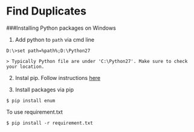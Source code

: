 # Find Duplicates


###Installing Python packages on Windows
1. Add python to `path` via cmd line

```
D:\>set path=%path%;D:\Python27
```

	> Typically Python file are under 'C:\Python27'. Make sure to check your location.
	
2. Instal pip. Follow instructions [here](https://pip.pypa.io/en/latest/installing/)

3. Install packages via pip

```
$ pip install enum
```

To use requirement.txt

```
$ pip install -r requirement.txt
```